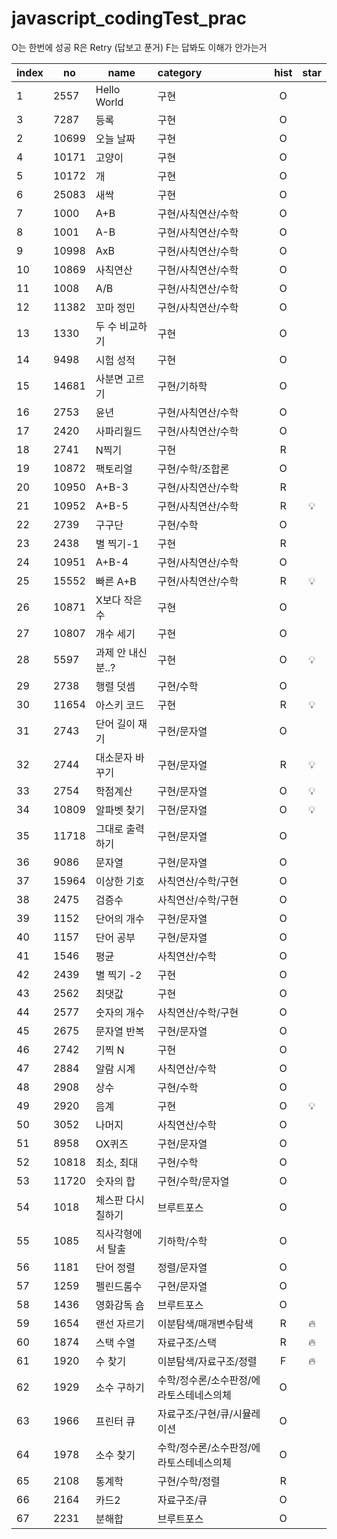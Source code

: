 # javascript_codingTest_prac

O는 한번에 성공
R은 Retry (답보고 푼거)
F는 답봐도 이해가 안가는거

| index | no    | name               | category                                | hist | star |
| ----- | ----- | ------------------ | :-------------------------------------- | :--: | :--: |
| 1     | 2557  | Hello World        | 구현                                    |  O   |      |
| 3     | 7287  | 등록               | 구현                                    |  O   |      |
| 2     | 10699 | 오늘 날짜          | 구현                                    |  O   |      |
| 4     | 10171 | 고양이             | 구현                                    |  O   |      |
| 5     | 10172 | 개                 | 구현                                    |  O   |      |
| 6     | 25083 | 새싹               | 구현                                    |  O   |      |
| 7     | 1000  | A+B                | 구현/사칙연산/수학                      |  O   |      |
| 8     | 1001  | A-B                | 구현/사칙연산/수학                      |  O   |      |
| 9     | 10998 | AxB                | 구현/사칙연산/수학                      |  O   |      |
| 10    | 10869 | 사칙연산           | 구현/사칙연산/수학                      |  O   |      |
| 11    | 1008  | A/B                | 구현/사칙연산/수학                      |  O   |      |
| 12    | 11382 | 꼬마 정민          | 구현/사칙연산/수학                      |  O   |      |
| 13    | 1330  | 두 수 비교하기     | 구현                                    |  O   |      |
| 14    | 9498  | 시험 성적          | 구현                                    |  O   |      |
| 15    | 14681 | 사분면 고르기      | 구현/기하학                             |  O   |      |
| 16    | 2753  | 윤년               | 구현/사칙연산/수학                      |  O   |      |
| 17    | 2420  | 사파리월드         | 구현/사칙연산/수학                      |  O   |      |
| 18    | 2741  | N찍기              | 구현                                    |  R   |      |
| 19    | 10872 | 팩토리얼           | 구현/수학/조합론                        |  O   |      |
| 20    | 10950 | A+B-3              | 구현/사칙연산/수학                      |  R   |      |
| 21    | 10952 | A+B-5              | 구현/사칙연산/수학                      |  R   |  💡  |
| 22    | 2739  | 구구단             | 구현/수학                               |  O   |      |
| 23    | 2438  | 별 찍기-1          | 구현                                    |  R   |      |
| 24    | 10951 | A+B-4              | 구현/사칙연산/수학                      |  O   |      |
| 25    | 15552 | 빠른 A+B           | 구현/사칙연산/수학                      |  R   |  💡  |
| 26    | 10871 | X보다 작은 수      | 구현                                    |  O   |      |
| 27    | 10807 | 개수 세기          | 구현                                    |  O   |      |
| 28    | 5597  | 과제 안 내신 분..? | 구현                                    |  O   |  💡  |
| 29    | 2738  | 행렬 덧셈          | 구현/수학                               |  O   |      |
| 30    | 11654 | 아스키 코드        | 구현                                    |  R   |  💡  |
| 31    | 2743  | 단어 길이 재기     | 구현/문자열                             |  O   |      |
| 32    | 2744  | 대소문자 바꾸기    | 구현/문자열                             |  R   |  💡  |
| 33    | 2754  | 학점계산           | 구현/문자열                             |  O   |  💡  |
| 34    | 10809 | 알파벳 찾기        | 구현/문자열                             |  O   |  💡  |
| 35    | 11718 | 그대로 출력하기    | 구현/문자열                             |  O   |      |
| 36    | 9086  | 문자열             | 구현/문자열                             |  O   |      |
| 37    | 15964 | 이상한 기호        | 사칙연산/수학/구현                      |  O   |      |
| 38    | 2475  | 검증수             | 사칙연산/수학/구현                      |  O   |      |
| 39    | 1152  | 단어의 개수        | 구현/문자열                             |  O   |      |
| 40    | 1157  | 단어 공부          | 구현/문자열                             |  O   |      |
| 41    | 1546  | 평균               | 사칙연산/수학                           |  O   |      |
| 42    | 2439  | 별 찍기 -2         | 구현                                    |  O   |      |
| 43    | 2562  | 최댓값             | 구현                                    |  O   |      |
| 44    | 2577  | 숫자의 개수        | 사칙연산/수학/구현                      |  O   |      |
| 45    | 2675  | 문자열 반복        | 구현/문자열                             |  O   |      |
| 46    | 2742  | 기찍 N             | 구현                                    |  O   |      |
| 47    | 2884  | 알람 시계          | 사칙연산/수학                           |  O   |      |
| 48    | 2908  | 상수               | 구현/수학                               |  O   |      |
| 49    | 2920  | 음계               | 구현                                    |  O   |  💡  |
| 50    | 3052  | 나머지             | 사칙연산/수학                           |  O   |      |
| 51    | 8958  | OX퀴즈             | 구현/문자열                             |  O   |      |
| 52    | 10818 | 최소, 최대         | 구현/수학                               |  O   |      |
| 53    | 11720 | 숫자의 합          | 구현/수학/문자열                        |  O   |      |
| 54    | 1018  | 체스판 다시 칠하기 | 브루트포스                              |  O   |      |
| 55    | 1085  | 직사각형에서 탈출  | 기하학/수학                             |  O   |      |
| 56    | 1181  | 단어 정렬          | 정렬/문자열                             |  O   |      |
| 57    | 1259  | 펠린드롬수         | 구현/문자열                             |  O   |      |
| 58    | 1436  | 영화감독 숌        | 브루트포스                              |  O   |      |
| 59    | 1654  | 랜선 자르기        | 이분탐색/매개변수탐색                   |  R   |  🔥  |
| 60    | 1874  | 스택 수열          | 자료구조/스택                           |  R   |  🔥  |
| 61    | 1920  | 수 찾기            | 이분탐색/자료구조/정렬                  |  F   |  🔥  |
| 62    | 1929  | 소수 구하기        | 수학/정수론/소수판정/에라토스테네스의체 |  O   |      |
| 63    | 1966  | 프린터 큐          | 자료구조/구현/큐/시뮬레이션             |  O   |      |
| 64    | 1978  | 소수 찾기          | 수학/정수론/소수판정/에라토스테네스의체 |  O   |      |
| 65    | 2108  | 통계학             | 구현/수학/정렬                          |  R   |      |
| 66    | 2164  | 카드2              | 자료구조/큐                             |  O   |      |
| 67    | 2231  | 분해합             | 브루트포스                              |  O   |      |
